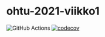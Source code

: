 # ohtu-2021-viikko1

![GitHub Actions](https://github.com/mluukkai/ohtu-viikko1-s2020/workflows/Java%20CI%20with%20Gradle/badge.svg)
[![codecov](https://codecov.io/gh/jullebli/ohtu-2021-viikko1/branch/main/graph/badge.svg?token=CBQUQ6NXE7)](https://codecov.io/gh/jullebli/ohtu-2021-viikko1)

